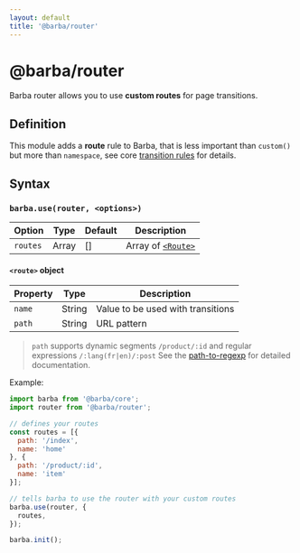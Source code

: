 ```yaml
---
layout: default
title: '@barba/router'
---
```


# @barba/router

Barba router allows you to use **custom routes** for page transitions.

## Definition

This module adds a __route__ rule to Barba, that is less important than `custom()` but more than `namespace`, see core [transition rules](core.md#rules) for details.

## Syntax

### `barba.use(router, <options>)`

| Option   | Type  | Default | Description                         |
| -------- | ----- | ------- | ----------------------------------- |
| `routes` | Array | []      | Array of [`<Route>`](#route-object) |

#### `<route>` object

| Property | Type   | Description                       |
| -------- | ------ | --------------------------------- |
| `name`   | String | Value to be used with transitions |
| `path`   | String | URL pattern                       |

> `path` supports dynamic segments `/product/:id` and regular expressions `/:lang(fr|en)/:post`
> See the [path-to-regexp](https://github.com/pillarjs/path-to-regexp) for detailed documentation.

Example:

```js
import barba from '@barba/core';
import router from '@barba/router';

// defines your routes
const routes = [{
  path: '/index',
  name: 'home'
}, {
  path: '/product/:id',
  name: 'item'
}];

// tells barba to use the router with your custom routes
barba.use(router, {
  routes,
});

barba.init();
```
